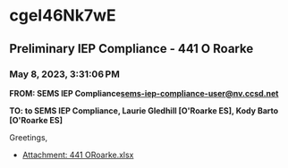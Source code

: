 # cgeI46Nk7wE
## Preliminary IEP Compliance - 441 O Roarke
### May 8, 2023, 3:31:06 PM
**FROM: SEMS IEP Compliance<sems-iep-compliance-user@nv.ccsd.net>**

**TO: to SEMS IEP Compliance, Laurie Gledhill [O'Roarke ES], Kody Barto [O'Roarke ES]**


Greetings, 





* [Attachment: 441 ORoarke.xlsx](cgeI46Nk7wE-attachment-1.xlsx)
